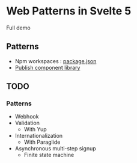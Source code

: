 # Web Patterns in Svelte 5

Full demo


## Patterns

- Npm workspaces : [package.json](package.json)
- [Publish component library](packages/object-table/README.md)

## TODO


### Patterns

- Webhook
- Validation
    - With Yup
- Internationalization
    - With Paraglide
- Asynchronous multi-step signup
    - Finite state machine  
